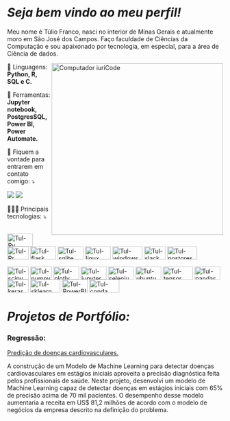 # *Seja bem vindo ao meu perfil!*


<p align="left"> 
  Meu nome é Túlio Franco, nasci no interior de Minas Gerais e atualmente moro em São José dos Campos. Faço faculdade de Ciências da Computação e sou apaixonado por tecnologia, em especial, para a área de Ciência de dados.
</p>
  <img src="https://raw.githubusercontent.com/MicaelliMedeiros/micaellimedeiros/master/image/computer-illustration.png" min-width="400px" max-width="400px" width="400px" align="right" alt="Computador iuriCode">
  
  
  
<p align="left">
  
  
  🦄 Linguagens: <strong>Python, R, SQL e C.</strong>
</p>

<p align="left">
  💼 Ferramentas: <strong>Jupyter notebook, PostgresSQL, Power BI, Power Automate.</strong>
</p>

<p align="left">
  💌 Fiquem a vontade para entrarem em contato comigo: ⤵️

<p align="left">
  <a href="#" alt="Gmail">
  <img src="https://img.shields.io/badge/-Gmail-FF0000?style=flat-square&labelColor=FF0000&logo=gmail&logoColor=white&link=tuliofrancopr@gmail.com" /></a>

  <a href="#" alt="Linkedin">
  <img src="https://img.shields.io/badge/-Linkedin-0e76a8?style=flat-square&logo=Linkedin&logoColor=white&link=https://www.linkedin.com/in/tulio-franco/" /></a>
</p>  
<p align="left">
  👨🏽‍💻 Principais tecnologias: ⤵️
<p align="left">
</div>
<div style="display: inline_block"><br>
  <img align="center" alt="Tul-Py" height="30" width="60" src="https://img.shields.io/badge/Python-14354C?style=for-the-badge&logo=python&logoColor=white">
  <img align="center" alt="Tul-Rr" height="30" width="50" src="https://img.shields.io/badge/R-276DC3?style=for-the-badge&logo=r&logoColor=white">
  <img align="center" alt="Tul-flask" height="30" width="60" src="https://img.shields.io/badge/Flask-000000?style=for-the-badge&logo=flask&logoColor=white">
  <img align="center" alt="Tul-sqlite" height="30" width="60" src="https://img.shields.io/badge/SQLite-07405E?style=for-the-badge&logo=sqlite&logoColor=white">
  <img align="center" alt="Tul-linux" height="30" width="60" src="https://img.shields.io/badge/Linux-E34F26?style=for-the-badge&logo=linux&logoColor=black">
  <img align="center" alt="Tul-windows" height="30" width="70" src="https://img.shields.io/badge/Windows-017AD7?style=for-the-badge&logo=windows&logoColor=white">
  <img align="center" alt="Tul-slack" height="30" width="50" src="https://img.shields.io/badge/Slack-4A154B?style=for-the-badge&logo=slack&logoColor=white">
  <img align="center" alt="Tul-postgres" height="30" width="70" src="https://img.shields.io/badge/PostgreSQL-316192?style=for-the-badge&logo=postgresql&logoColor=white">
<div style="display: inline_block"><br>
  <img align="center" alt="Tul-scipy" height="30" width="50" src="https://img.shields.io/badge/SciPy-654FF0?style=for-the-badge&logo=SciPy&logoColor=white">
  <img align="center" alt="Tul-numpy" height="30" width="50" src="https://img.shields.io/badge/Numpy-777BB4?style=for-the-badge&logo=numpy&logoColor=white">
  <img align="center" alt="Tul-plotly" height="30" width="60" src="https://img.shields.io/badge/Plotly-239120?style=for-the-badge&logo=plotly&logoColor=white">
  <img align="center" alt="Tul-jupyter" height="30" width="60" src="https://img.shields.io/badge/Jupyter-F37626.svg?&style=for-the-badge&logo=Jupyter&logoColor=white">
  <img align="center" alt="Tul-selenium" height="30" width="60" src="https://img.shields.io/badge/Selenium-43B02A?style=for-the-badge&logo=Selenium&logoColor=white">
  <img align="center" alt="Tul-ubuntu" height="30" width="60" src="https://img.shields.io/badge/Ubuntu-E95420?style=for-the-badge&logo=ubuntu&logoColor=white">
  <img align="center" alt="Tul-tensor" height="30" width="70" src="https://img.shields.io/badge/TensorFlow-FF6F00?style=for-the-badge&logo=tensorflow&logoColor=white">
  <img align="center" alt="Tul-pandas" height="30" width="60" src="https://img.shields.io/badge/Pandas-2C2D72?style=for-the-badge&logo=pandas&logoColor=white">
  <img align="center" alt="Tul-keras" height="30" width="50" src="https://img.shields.io/badge/Keras-D00000?style=for-the-badge&logo=Keras&logoColor=white">
  <img align="center" alt="Tul-sklearn" height="30" width="70" src="https://img.shields.io/badge/scikit_learn-F7931E?style=for-the-badge&logo=scikit-learn&logoColor=white">
  <img align="center" alt="Tul-PowerBI" height="30" width="60" src="https://img.shields.io/badge/PowerBI-F2C811?style=for-the-badge&logo=Power%20BI&logoColor=white">
  <img align="center" alt="Tul-conda" height="30" width="70" src="https://img.shields.io/badge/conda-342B029.svg?&style=for-the-badge&logo=anaconda&logoColor=white">
</div>
</div>

<p align="left">
  
  
  
  
  # <strong> *Projetos de Portfólio:*</strong>
</p>

<p align="left">
  
  
 ### Regressão:
</p>

[Predição de doenças cardiovasculares.](https://github.com/tuliofranco/Cardiovascular-Predict)



<p align="left"> 
  A construção de um Modelo de Machine Learning para detectar doenças cardiovasculares em estágios iniciais aproveita a precisão diagnóstica feita pelos profissionais de saúde. Neste projeto, desenvolvi um modelo de Machine Learning capaz de detectar doenças em estágios iniciais com 65% de precisão acima de 70 mil pacientes. O desempenho desse modelo aumentaria a receita em US$ 81,2 milhões de acordo com o modelo de negócios da empresa descrito na definição do problema.
</p>

